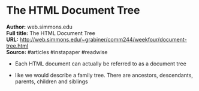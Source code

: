 # The HTML Document Tree

**Author:** web.simmons.edu  
**Full title:** The HTML Document Tree  
**URL:** http://web.simmons.edu/~grabiner/comm244/weekfour/document-tree.html  
**Source:** #articles #instapaper #readwise

- Each HTML document can actually be referred to as a document tree 
   
- like we would describe a family tree. There are ancestors, descendants, parents, children and siblings 
   
